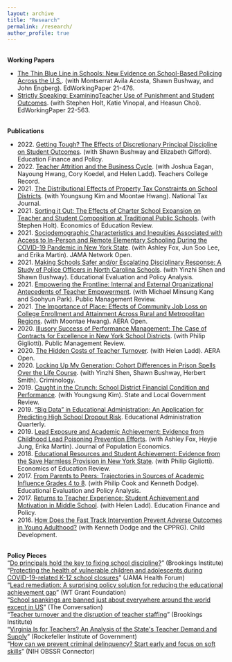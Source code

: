 ```yaml
---
layout: archive
title: "Research"
permalink: /research/
author_profile: true
---
```


<br><b>Working Papers</b>
<ul>
<li><a href="https://www.edworkingpapers.com/ai21-476">The Thin Blue Line in Schools: New Evidence on School-Based Policing Across the U.S.</a>. (with Montserrat Avila Acosta, Shawn Bushway, and John Engberg). EdWorkingPaper 21-476.</li>
<li><a href="https://www.edworkingpapers.com/ai22-563">Strictly Speaking: ExaminingTeacher Use of Punishment and Student Outcomes</a>. (with Stephen Holt, Katie Vinopal, and Heasun Choi). EdWorkingPaper 22-563.</li>
</ul>

<br><b>Publications</b>
<ul>
<li>2022. <a href="https://direct.mit.edu/edfp/article-abstract/17/2/255/97147/Getting-Tough-The-Effects-of-Discretionary?redirectedFrom=fulltext">Getting Tough? The Effects of Discretionary Principal Discipline on Student Outcomes</a>. (with Shawn Bushway and Elizabeth Gifford). Education Finance and Policy.</li>
<li>2022. <a href="https://journals.sagepub.com/pb-assets/cmscontent/TCZ/Research%20Notes%20Collection/2022%20Research%20Notes/KoedelResearchNote-1657045508.pdf">Teacher Attrition and the Business Cycle</a>. (with Joshua Eagan, Nayoung Hwang, Cory Koedel, and Helen Ladd). Teachers College Record.</li>
<li>2021. <a href="https://www.journals.uchicago.edu/doi/10.1086/716231">The Distributional Effects of Property Tax Constraints on School Districts</a>. (with Youngsung Kim and Moontae Hwang). National Tax Journal.</li>
<li>2021. <a href="https://www.sciencedirect.com/science/article/pii/S0272775721000182">Sorting it Out: The Effects of Charter School Expansion on Teacher and Student Composition at Traditional Public Schools</a>. (with Stephen Holt). Economics of Education Review.</li>
<li>2021. <a href="https://jamanetwork.com/journals/jamanetworkopen/fullarticle/2781960">Sociodemographic Characteristics and Inequities Associated with Access to In-Person and Remote Elementary Schooling During the COVID-19 Pandemic in New York State</a>. (with Ashley Fox, Jun Soo Lee, and Erika Martin). JAMA Network Open.</li>
<li>2021. <a href="https://journals.sagepub.com/doi/abs/10.3102/01623737211006409">Making Schools Safer and/or Escalating Disciplinary Response: A Study of Police Officers in North Carolina Schools</a>. (with Yinzhi Shen and Shawn Bushway). Educational Evaluation and Policy Analysis.</li>
<li>2021. <a href="https://www.tandfonline.com/doi/abs/10.1080/14719037.2021.1919185">Empowering the Frontline: Internal and External Organizational Antecedents of Teacher Empowerment</a>. (with Michael Minsung Kang and Soohyun Park). Public Management Review.</li>
<li>2021. <a href="https://journals.sagepub.com/doi/full/10.1177/2332858421997170">The Importance of Place: Effects of Community Job Loss on College Enrollment and Attainment Across Rural and Metropolitan Regions</a>. (with Moontae Hwang). AERA Open.</li>
<li>2020. <a href="https://www.tandfonline.com/doi/abs/10.1080/14719037.2020.1825779?journalCode=rpxm20">Illusory Success of Performance Management: The Case of Contracts for Excellence in New York School Districts</a>. (with Philip Gigliotti). Public Management Review.</li>
<li>2020. <a href="https://journals.sagepub.com/doi/full/10.1177/2332858420905812">The Hidden Costs of Teacher Turnover</a>. (with Helen Ladd). AERA Open.</li>
<li>2020. <a href="https://onlinelibrary.wiley.com/doi/abs/10.1111/1745-9125.12256">Locking Up My Generation: Cohort Differences in Prison Spells Over the Life Course</a>. (with Yinzhi Shen, Shawn Bushway, Herbert Smith). Criminology.</li>
<li>2019. <a href="https://journals.sagepub.com/doi/abs/10.1177/0160323X19892047?journalCode=slgb">Caught in the Crunch: School District Financial Condition and Performance</a>. (with Youngsung Kim). State and Local Government Review.</li> 
<li>2019. <a href="https://journals.sagepub.com/doi/abs/10.1177/0013161X18799439">“Big Data” in Educational Administration: An Application for Predicting High School Dropout Risk</a>. Educational Administration Quarterly.</li>
<li>2019. <a href="https://link.springer.com/article/10.1007/s00148-018-0707-y">Lead Exposure and Academic Achievement: Evidence from Childhood Lead Poisoning Prevention Efforts</a>. (with Ashley Fox, Heyjie Jung, Erika Martin). Journal of Population Economics.</li> 
<li>2018. <a href="https://www.sciencedirect.com/science/article/abs/pii/S0272775718302012">Educational Resources and Student Achievement: Evidence from the Save Harmless Provision in New York State</a>. (with Philip Gigliotti). Economics of Education Review.</li>
<li>2017. <a href="https://journals.sagepub.com/doi/abs/10.3102/0162373717708335">From Parents to Peers: Trajectories in Sources of Academic Influence Grades 4 to 8</a>. (with Philip Cook and Kenneth Dodge). Educational Evaluation and Policy Analysis.</li>
<li>2017. <a href="https://www.mitpressjournals.org/doi/abs/10.1162/EDFP_a_00194">Returns to Teacher Experience: Student Achievement and Motivation in Middle School</a>. (with Helen Ladd). Education Finance and Policy.</li> 
<li>2016. <a href="https://www.ncbi.nlm.nih.gov/pmc/articles/PMC4809761/">How Does the Fast Track Intervention Prevent Adverse Outcomes in Young Adulthood?</a> (with Kenneth Dodge and the CPPRG). Child Development.</li>
</ul>

<br><b>Policy Pieces</b>
<br>“<a href="https://www.brookings.edu/blog/brown-center-chalkboard/2021/06/14/do-principals-hold-the-key-to-fixing-school-discipline/">Do principals hold the key to fixing school discipline?</a>” (Brookings Institute)
<br>“<a href="https://jamanetwork.com/channels/health-forum/fullarticle/2767411">Protecting the health of vulnerable children and adolescents during COVID-19-related K-12 school closures</a>” (JAMA Health Forum)
<br>“<a href="http://wtgrantfoundation.org/lead-remediation-a-surprising-policy-solution-for-reducing-the-educational-achievement-gap">Lead remediation: A surprising policy solution for reducing the educational achievement gap</a>” (WT Grant Foundation)
<br>“<a href="https://theconversation.com/school-spankings-are-banned-just-about-everywhere-around-the-world-except-in-us-118236">School spankings are banned just about everywhere around the world except in US</a>” (The Conversation)
<br>“<a href="https://www.brookings.edu/blog/brown-center-chalkboard/2019/04/29/teacher-turnover-and-the-disruption-of-teacher-staffing/">Teacher turnover and the disruption of teacher staffing</a>” (Brookings Institute)
<br>“<a href="https://rockinst.org/wp-content/uploads/2018/11/11-19-18-Virginia-Supply-and-Demand-Report.pdf">Virginia Is for Teachers? An Analysis of the State's Teacher Demand and Supply</a>” (Rockefeller Institute of Government)
<br>“<a href="https://obssr.od.nih.gov/how-can-we-prevent-criminal-delinquency-start-early-and-focus-on-soft-skills/">How can we prevent criminal delinquency? Start early and focus on soft skills</a>” (NIH OBSSR Connector)

